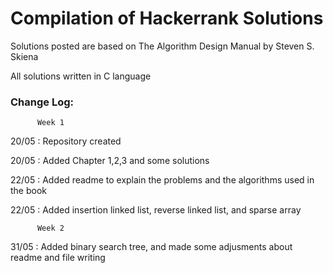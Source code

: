 # Compilation of Hackerrank Solutions

Solutions posted are based on The Algorithm Design Manual by Steven S. Skiena

All solutions written in C language


### Change Log:
          Week 1

20/05 :   Repository created

20/05 :   Added Chapter 1,2,3 and some solutions

22/05 :   Added readme to explain the problems and the algorithms used in the book
          
22/05 :   Added insertion linked list, reverse linked list, and sparse array 

          Week 2

31/05 :   Added binary search tree, and made some adjusments about readme and file writing
